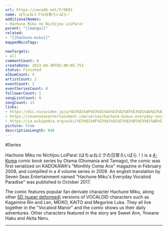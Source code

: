 ```yaml
---
url: https://vocadb.net/T/9603
name: はちゅねミクの日常ろいぱら！
additionalNames: 
- Hachune Miku no Nichijou LoiPara!
parent: "[[manga]]"
related:
- "[[hachune-miku]]"
mappedNicoTags:

newTargets:
- all
commentCount: 0
createDate: 2023-04-30T02:40:09.753
status: Finished
albumCount: 4
artistCount: 2
eventCount: 1
eventSeriesCount: 0
followerCount: 1
songListCount: 0
songCount: 13
links: 
- https://dic.nicovideo.jp/a/%E3%81%AF%E3%81%A1%E3%82%85%E3%81%AD%E3%83%9F%E3%82%AF%E3%81%AE%E6%97%A5%E5%B8%B8%20%E3%82%8D%E3%81%84%E3%81%B1%E3%82%89%21
- https://sevenseasentertainment.com/series/hachune-mikus-everyday-vocaloid-paradise-manga/
- https://ja.wikipedia.org/wiki/%E3%81%AF%E3%81%A1%E3%82%85%E3%81%AD%E3%83%9F%E3%82%AF%E3%81%AE%E6%97%A5%E5%B8%B8_%E3%82%8D%E3%81%84%E3%81%B1%E3%82%89!
picture: true
descriptionLength: 848
---
```


#Series

Hachune Miku no Nichijou LoiPara! (はちゅねミクの日常ろいぱら！) is a [4-Koma](https://en.wikipedia.org/wiki/Yonkoma) comic book series by Otama (Otomania and Tamago), the comic was first serialized on KADOKAWA's "Monthly Comp Ace" magazine in February 2008, and compilled in a 4 volume series in 2009. An english translation by Seven Seas Entertainment named "Hachune Miku's Everyday Vocaloid Paradise" was published in October 2017.

The comic features popular fan derivate character Hachune Miku, along other [SD (super deformed)](https://tvtropes.org/pmwiki/pmwiki.php/Main/SuperDeformed) versions of VOCALOID characters such as Kagamine Rin and Len, MEIKO, KAITO and Megurine Luka. They all live together in the "Vocaloid Manor" and the comic shows us their daily adventures. Other characters featured in the story are Sweet Ann, Yowane Haku and Akita Neru.

---

